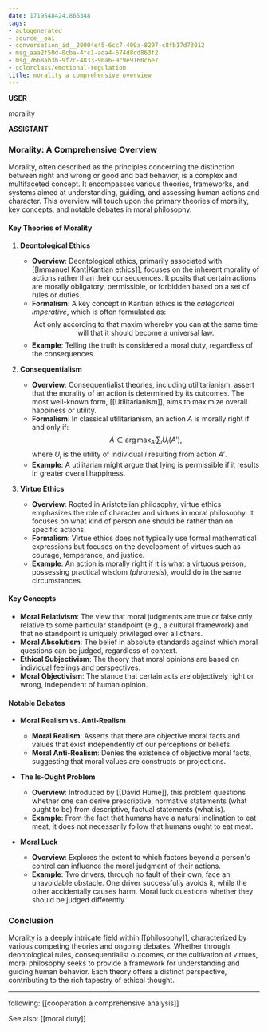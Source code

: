 ```yaml
---
date: 1719548424.866348
tags:
- autogenerated
- source__oai
- conversation_id__20004e45-6cc7-409a-8297-c8fb17d73012
- msg_aaa2f50d-0cba-4fc1-ada4-674d8cd863f2
- msg_7668ab3b-9f2c-4833-90a6-9c9e9160c6e7
- colorclass/emotional-regulation
title: morality a comprehensive overview
---
```


**USER**

morality


**ASSISTANT**

### Morality: A Comprehensive Overview

Morality, often described as the principles concerning the distinction between right and wrong or good and bad behavior, is a complex and multifaceted concept. It encompasses various theories, frameworks, and systems aimed at understanding, guiding, and assessing human actions and character. This overview will touch upon the primary theories of morality, key concepts, and notable debates in moral philosophy.

#### Key Theories of Morality

1. **Deontological Ethics**
   - **Overview**: Deontological ethics, primarily associated with [[Immanuel Kant|Kantian ethics]], focuses on the inherent morality of actions rather than their consequences. It posits that certain actions are morally obligatory, permissible, or forbidden based on a set of rules or duties.
   - **Formalism**: A key concept in Kantian ethics is the *categorical imperative*, which is often formulated as: 
     $$ \text{Act only according to that maxim whereby you can at the same time will that it should become a universal law.} $$
   - **Example**: Telling the truth is considered a moral duty, regardless of the consequences.

2. **Consequentialism**
   - **Overview**: Consequentialist theories, including utilitarianism, assert that the morality of an action is determined by its outcomes. The most well-known form, [[Utilitarianism]], aims to maximize overall happiness or utility.
   - **Formalism**: In classical utilitarianism, an action $A$ is morally right if and only if:
     $$ A \in \arg \max_{A'} \sum_{i} U_i(A'), $$
     where $U_i$ is the utility of individual $i$ resulting from action $A'$.
   - **Example**: A utilitarian might argue that lying is permissible if it results in greater overall happiness.

3. **Virtue Ethics**
   - **Overview**: Rooted in Aristotelian philosophy, virtue ethics emphasizes the role of character and virtues in moral philosophy. It focuses on what kind of person one should be rather than on specific actions.
   - **Formalism**: Virtue ethics does not typically use formal mathematical expressions but focuses on the development of virtues such as courage, temperance, and justice.
   - **Example**: An action is morally right if it is what a virtuous person, possessing practical wisdom (*phronesis*), would do in the same circumstances.

#### Key Concepts

- **Moral Relativism**: The view that moral judgments are true or false only relative to some particular standpoint (e.g., a cultural framework) and that no standpoint is uniquely privileged over all others.
- **Moral Absolutism**: The belief in absolute standards against which moral questions can be judged, regardless of context.
- **Ethical Subjectivism**: The theory that moral opinions are based on individual feelings and perspectives.
- **Moral Objectivism**: The stance that certain acts are objectively right or wrong, independent of human opinion.

#### Notable Debates

- **Moral Realism vs. Anti-Realism**
  - **Moral Realism**: Asserts that there are objective moral facts and values that exist independently of our perceptions or beliefs.
  - **Moral Anti-Realism**: Denies the existence of objective moral facts, suggesting that moral values are constructs or projections.

- **The Is-Ought Problem**
  - **Overview**: Introduced by [[David Hume]], this problem questions whether one can derive prescriptive, normative statements (what ought to be) from descriptive, factual statements (what is).
  - **Example**: From the fact that humans have a natural inclination to eat meat, it does not necessarily follow that humans ought to eat meat.

- **Moral Luck**
  - **Overview**: Explores the extent to which factors beyond a person's control can influence the moral judgment of their actions.
  - **Example**: Two drivers, through no fault of their own, face an unavoidable obstacle. One driver successfully avoids it, while the other accidentally causes harm. Moral luck questions whether they should be judged differently.

### Conclusion

Morality is a deeply intricate field within [[philosophy]], characterized by various competing theories and ongoing debates. Whether through deontological rules, consequentialist outcomes, or the cultivation of virtues, moral philosophy seeks to provide a framework for understanding and guiding human behavior. Each theory offers a distinct perspective, contributing to the rich tapestry of ethical thought.


---


following: [[cooperation a comprehensive analysis]]

See also: [[moral duty]]